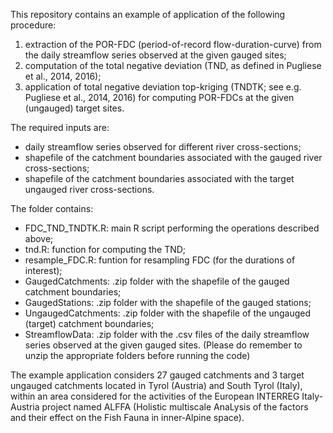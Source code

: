 This repository contains an example of application of the following procedure:
1. extraction of the POR-FDC (period-of-record flow-duration-curve) from the daily streamflow series observed at the given gauged sites;
2. computation of the total negative deviation (TND, as defined in Pugliese et al., 2014, 2016);
3. application of total negative deviation top-kriging (TNDTK; see e.g. Pugliese et al., 2014, 2016) for computing POR-FDCs at the given (ungauged) target sites.

The required inputs are:
* daily streamflow series observed for different river cross-sections;
* shapefile of the catchment boundaries associated with the gauged river cross-sections;
* shapefile of the catchment boundaries associated with the target ungauged river cross-sections.

The folder contains: 
* FDC_TND_TNDTK.R: main R script performing the operations described above;
* tnd.R: function for computing the TND;
* resample_FDC.R: funtion for resampling FDC (for the durations of interest);
* GaugedCatchments: .zip folder with the shapefile of the gauged catchment boundaries;
* GaugedStations: .zip folder with the shapefile of the gauged stations;
* UngaugedCatchments: .zip folder with the shapefile of the ungauged (target) catchment boundaries;
* StreamflowData: .zip folder with the .csv files of the daily streamflow series observed at the given gauged sites.
(Please do remember to unzip the appropriate folders before running the code)

The example application considers 27 gauged catchments and 3 target ungauged catchments located in Tyrol (Austria) and South Tyrol (Italy), within an area considered for the activities of the European INTERREG Italy-Austria project named ALFFA (Holistic multiscale AnaLysis of the factors and their effect on the Fish Fauna in inner‐Alpine space).
